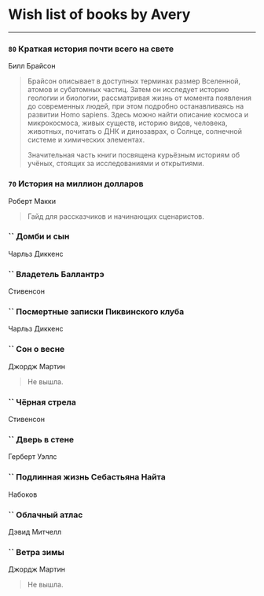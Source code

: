 # Wish list of books by Avery
---

### `80` Краткая история почти всего на свете
Билл Брайсон
> Брайсон описывает в доступных терминах размер Вселенной, атомов и субатомных частиц. Затем он исследует историю геологии и биологии, рассматривая жизнь от момента появления до современных людей, при этом подробно останавливаясь на развитии Homo sapiens. Здесь можно найти описание космоса и микрокосмоса, живых существ, историю видов, человека, животных, почитать о ДНК и динозаврах, о Солнце, солнечной системе и химических элементах. 
> 
> Значительная часть книги посвящена курьёзным историям об учёных, стоящих за исследованиями и открытиями.

### `70` История на миллион долларов
Роберт Макки
> Гайд для рассказчиков и начинающих сценаристов.

### `` Домби и сын
Чарльз Диккенс

### `` Владетель Баллантрэ
Стивенсон

### `` Посмертные записки Пиквинского клуба
Чарльз Диккенс

### `` Сон о весне
Джордж Мартин
> Не вышла.

### `` Чёрная стрела
Стивенсон

### `` Дверь в стене
Герберт Уэллс

### `` Подлинная жизнь Себастьяна Найта
Набоков

### `` Облачный атлас
Дэвид Митчелл

### `` Ветра зимы
Джордж Мартин
> Не вышла.

